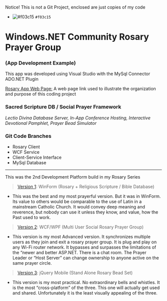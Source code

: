 Notice! This is not a Git Project, enclosed are just copies of my code

- ![#f03c15](https://placehold.it/15/f03c15/000000?text=+) `#f03c15`


# Windows.NET Community Rosary Prayer Group 
### (App Development Example)

This app was developed using Visual Studio with the MySql Connector ADO.NET Plugin

[Rosary App Web Page:](http://mezcel.wixsite.com/rosary) A web page link used to illustrate the organization and purpose of this coding project


### Sacred Scripture DB / Social Prayer Framework
_Lectio Divina Database Server,_
_In-App Conference Hosting,_
_Interactive Devotional Pamphlet,_
_Prayer Bead Simulator_

### Git Code Branches

* Rosary Client
* WCF Service
* Client-Service Interface
* MySql Database

---

This was the 2nd Development Platform build in my Rosary Series

> [Version 1](https://www.youtube.com/watch?v=VLw9K8jhlSk): WinForm (Rosary + Religious Scripture / Bible Database)
* This was the best and my most prayerful version. But it was in WinForm. Its value to others would be comparable to the use of Latin in a mainstream Catholic Church. It would convey deep meaning and reverence, but nobody can use it unless they know, and value, how the Past used to work.

> [Version 2](http://mezcel.wixsite.com/rosary): WCF/WPF (Multi User Social Rosary Prayer Group)
* This version is my most Advanced version. It synchronizes multiple users as they join and exit a rosary prayer group. It is plug and play on any Wi-Fi router network. It bypasses and surpasses the limitations of the “newer and better ASP.NET. There is a chat room. The Prayer Leader or “Host Server” can change ownership to anyone active on the same prayer circle.

> [Version 3](https://www.youtube.com/watch?v=cnw_XRBKW8Y&t=24s): jQuery Mobile (Stand Alone Rosary Bead Set)
* This version is my most practical. No extraordinary bells and whistles. It is the most “cross-platform” of the three. This one will actually get used and shared. Unfortunately it is the least visually appealing of the three.
